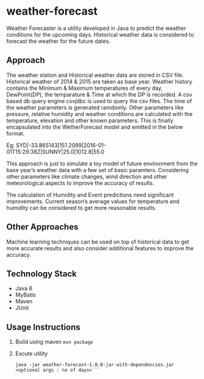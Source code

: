 # weather-forecast
Weather Forecaster is a utility developed in Java to predict the weather conditions for the upcoming days. Historical weather data is considered to forecast the weather for the future dates.

## Approach
The weather station and Historical weather data are stored in CSV file.  Historical weather of 2014 & 2015 are taken as base year. Weather history contains the Minimum &  Maximum temperatures of every day, DewPoint(DP), the temparature & Time at which the DP is recorded.  A csv based db query engine csvjdbc is used to query the csv files.  The time of the weather parameters is generated ramdomly. Other parameters like pressure, relative humidity and weather conditions are calculated with the temperature, elevation and other known parameters. This is finally encapsulated into the WetherForecast model and emitted in the below format.


Eg: SYD|-33.865143|151.2099|2016-01-01T15:29:38Z|SUNNY|25.0|1012.8|55.0

This approach is just to simulate a toy model of future environment from the base year’s weather data with a few set of basic paramters. Considering other parameters like climate changes, wind direction and other meteorological aspects to improve the accuracy of results. 

The calculation of Humidity and Event predictions need significant improvements. Current season’s average values for temperature and humidity can be considered to get more reasonable results.

## Other Approaches
Machine learning techniques can be used on top of historical data to get more accurate results and also consider additional features to improve the accuracy.

## Technology Stack
* Java 8
* MyBatis
* Maven
* JUnit

## Usage Instructions
1. Build using maven 
    ```mvn package```

2. Excute utility
    ```cd target
    java -jar weather-forecast-1.0.0-jar-with-dependencies.jar <optional args : no of days>```
